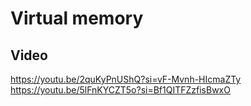 # Virtual memory

## Video

<https://youtu.be/2quKyPnUShQ?si=vF-Mvnh-HIcmaZTy>
<https://youtu.be/5lFnKYCZT5o?si=Bf1QITFZzfisBwxO>

